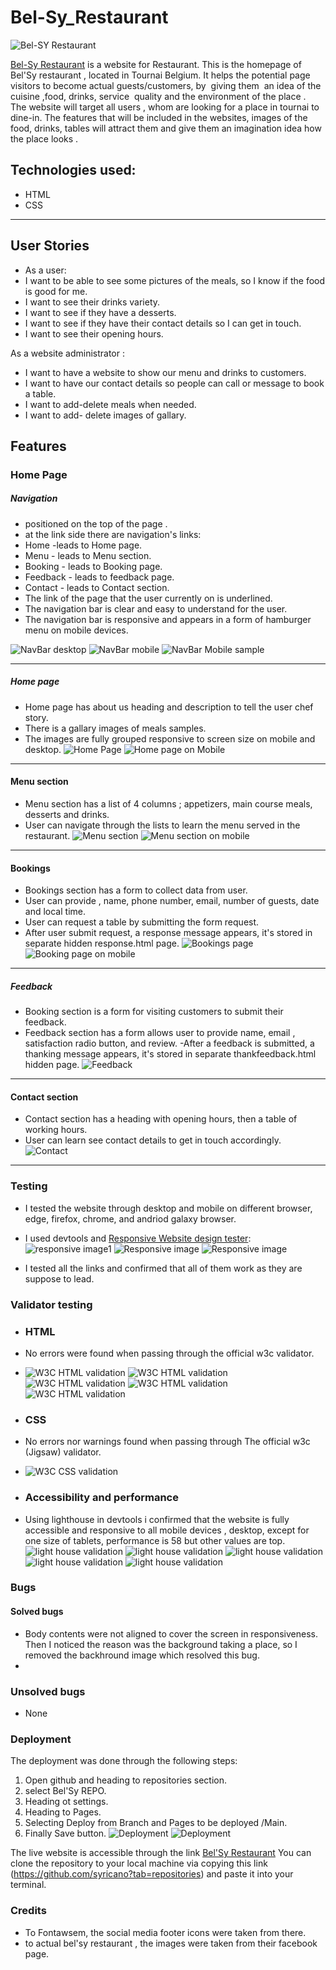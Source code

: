 # Bel-Sy_Restaurant
![Bel-SY Restaurant](assets/images/belsy-main.jpg)

[Bel-Sy Restaurant](https://syricano.github.io/bel-sy/) is a website for Restaurant.
This is the homepage of Bel'Sy restaurant , located in Tournai Belgium. It helps the potential page visitors to become actual guests/customers, by  giving them  an idea of the cuisine ,food, drinks, service  quality and the environment of the place .  
The website will target all users , whom are looking for a place in tournai to dine-in.
The features that will be included in the websites, images of the food, drinks, tables will attract them and give them an imagination idea how the place looks .

## Technologies used:
- HTML
- CSS
---

## User Stories

- As a user:
- I want to be able to see some pictures of the meals, so I know if the food is good for me.
- I want to see their drinks variety.
- I want to see if they have a desserts.
- I want to see if they have their contact details so I can get in touch.
- I want to see their opening hours.

As a website administrator :
- I want to have a website to show our menu and drinks to customers.
- I want to have our contact details so people can call or message to book a table.
- I want to add-delete meals when needed.
- I want to add- delete images of gallary.

## Features

### Home Page

##### Navigation

- positioned on the top of the page .
- at the link side there are navigation's links:
- Home -leads to Home page.
- Menu - leads to Menu section.
- Booking - leads to Booking page.
- Feedback - leads to feedback page.
- Contact - leads to Contact section.
- The link of the page that the user currently on is underlined.
- The navigation bar is clear and easy to understand for the user.
- The navigation bar is responsive and appears in a form of hamburger menu on mobile devices.

![NavBar desktop](assets/images/nav-bar.jpg)
![NavBar mobile](assets/images/nav-bar-mobile.jpg)
![NavBar Mobile sample](/assets/images/nav-bar-mobile-sample.jpg)

---

##### Home page
- Home page has about us heading and description to tell the user chef story.
- There is a gallary images of meals samples.
- The images are fully grouped responsive to screen size on mobile and desktop.
![Home Page](assets/images/home.jpg)
![Home page on Mobile](assets/images/home-mobile.jpg)

---

#### Menu section
- Menu section has a list of 4 columns ; appetizers, main course meals, desserts and drinks.
- User can navigate through the lists to learn the menu served in the restaurant.
![Menu section](assets/images/menu.jpg)
![Menu section on mobile](assets/images/menu-mobile.jpg)

---

#### Bookings

- Bookings section has a form to collect data from user.
- User can provide , name, phone number, email, number of guests, date and local time.
- User can request a table by submitting the form request.
- After user submit request, a response message appears, it's stored in separate hidden response.html page.
![Bookings page](assets/images/booking.jpg)
![Booking page on mobile](assets/images/booking-mobile.jpg)

---


##### Feedback

- Booking section is a form for visiting customers to submit their feedback.
- Feedback section has a form allows user to provide name, email , satisfaction radio button, and review.
-After a feedback is submitted, a thanking message appears, it's stored in separate thankfeedback.html hidden page.
![Feedback](assets/images/feedback.jpg)

---

#### Contact section

- Contact section has a heading with opening hours, then a table of working hours.
- User can learn see contact details to get in touch accordingly.
![Contact](assets/images/contact.jpg)


---

### Testing


- I tested the website through desktop and mobile on different browser, edge, firefox, chrome, and andriod galaxy browser.
- I used devtools and [Responsive Website design tester](https://responsivedesignchecker.com/):
    ![responsive image1](assets/images/responsive1.jpg)
    ![Responsive image](assets/images/responsive2.jpg)
    ![Responsive image](assets/images/responsive3.jpg)

- I tested all the links and confirmed that all of them work as they are suppose to lead.

### Validator testing

- ### HTML

- No errors were found when passing through the official w3c validator.
- ![W3C HTML validation](assets/images/index-html-w3.jpg)
  ![W3C HTML validation](assets/images/form-html-w3.jpg)
  ![W3C HTML validation](assets/images/booking-html-w3.jpg)
  ![W3C HTML validation](assets/images/response-html-w3.jpg)
  ![W3C HTML validation](assets/images/thankfeedback-html-w3.jpg)
 
- ### CSS

- No errors nor warnings found when passing through The official w3c (Jigsaw) validator.
- ![W3C CSS validation](assets/images/w3css.jpg)


- ### Accessibility and performance

- Using lighthouse in devtools i confirmed that the website is fully accessible and responsive to all mobile devices , desktop, except for one size of tablets, performance is 58 but other values are top.
![light house validation](assets/images/home-lighthouse.jpg)
![light house validation](assets/images/book-lighthouse.jpg)
![light house validation](assets/images/feedback-lighthouse.jpg)
![light house validation](assets/images/book-response-lighthouse.jpg)
![light house validation](assets/images/thxfeedback-lighthouse.jpg)

### Bugs

#### Solved bugs
- Body contents were not aligned to cover the screen in responsiveness. Then I noticed the reason was the background taking a place, so I removed the backhround image which resolved this bug.
- 

### Unsolved bugs
- None

### Deployment

The deployment was done through the following steps:

1. Open github and heading to repositories section.
2. select Bel'Sy REPO.
3. Heading ot settings.
4. Heading to Pages.
5. Selecting Deploy from Branch and Pages to be deployed /Main.
6. Finally Save button.
    ![Deployment](assets/images/deployment1.jpg)
    ![Deployment](assets/images/deployment2.jpg)


The live website is accessible through the link [Bel'Sy Restaurant](https://syricano.github.io/bel-sy/)
You can clone the repository to your local machine via copying this link (<https://github.com/syricano?tab=repositories>) and paste it into your terminal.
### Credits

- To Fontawsem, the social media footer icons were taken from there.
- to actual bel'sy restaurant , the images were taken from their facebook page.
